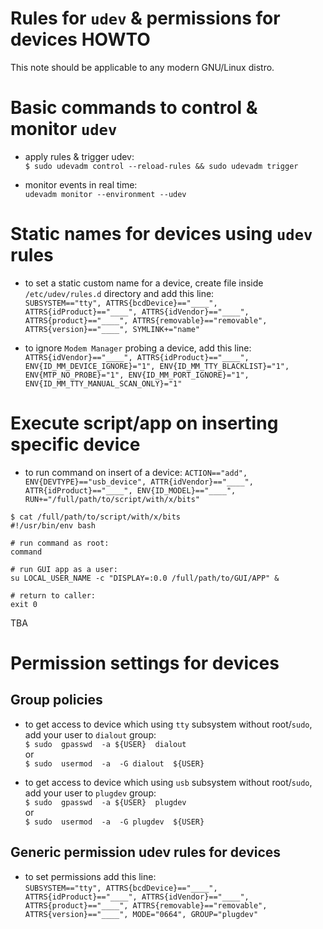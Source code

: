 # Rules for `udev` & permissions for devices HOWTO

This note should be applicable to any modern GNU/Linux distro.


# Basic commands to control & monitor `udev`

- apply rules & trigger udev:  
`$ sudo udevadm control --reload-rules && sudo udevadm trigger`

- monitor events in real time:  
`udevadm monitor --environment --udev`


# Static names for devices using `udev` rules

- to set a static custom name for a device, create file inside `/etc/udev/rules.d` directory and add this line:  
`SUBSYSTEM=="tty", ATTRS{bcdDevice}=="____", ATTRS{idProduct}=="____", ATTRS{idVendor}=="____", ATTRS{product}=="____", ATTRS{removable}=="removable", ATTRS{version}=="____", SYMLINK+="name"`

- to ignore `Modem Manager` probing a device, add this line:  
`ATTRS{idVendor}=="____", ATTRS{idProduct}=="____", ENV{ID_MM_DEVICE_IGNORE}="1", ENV{ID_MM_TTY_BLACKLIST}="1", ENV{MTP_NO_PROBE}="1", ENV{ID_MM_PORT_IGNORE}="1", ENV{ID_MM_TTY_MANUAL_SCAN_ONLY}="1"`


# Execute script/app on inserting specific device

- to run command on insert of a device:
`ACTION=="add", ENV{DEVTYPE}=="usb_device", ATTR{idVendor}=="____", ATTR{idProduct}=="____", ENV{ID_MODEL}=="____", RUN+="/full/path/to/script/with/x/bits"`

```
$ cat /full/path/to/script/with/x/bits
#!/usr/bin/env bash

# run command as root:
command

# run GUI app as a user:
su LOCAL_USER_NAME -c "DISPLAY=:0.0 /full/path/to/GUI/APP" &

# return to caller:
exit 0
```
TBA


# Permission settings for devices


## Group policies

- to get access to device which using `tty` subsystem without root/`sudo`, add your user to `dialout` group:  
`$ sudo  gpasswd  -a ${USER}  dialout`  
or  
`$ sudo  usermod  -a  -G dialout  ${USER}`

- to get access to device which using `usb` subsystem without root/`sudo`, add your user to `plugdev` group:  
`$ sudo  gpasswd  -a ${USER}  plugdev`  
or  
`$ sudo  usermod  -a  -G plugdev  ${USER}`


## Generic permission udev rules for devices

- to set permissions add this line:  
`SUBSYSTEM=="tty", ATTRS{bcdDevice}=="____", ATTRS{idProduct}=="____", ATTRS{idVendor}=="____", ATTRS{product}=="____", ATTRS{removable}=="removable", ATTRS{version}=="____", MODE="0664", GROUP="plugdev"`


